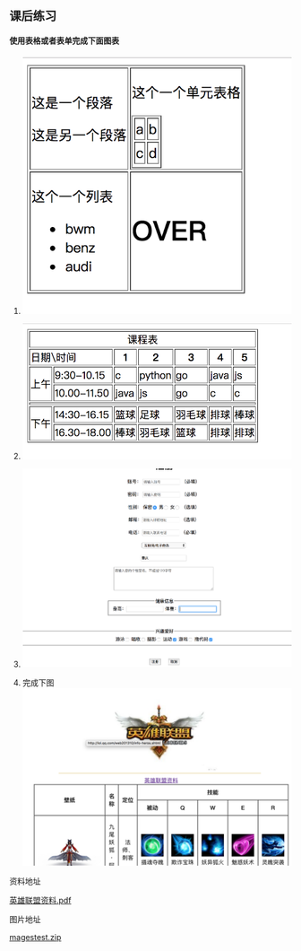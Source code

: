 ## 课后练习

#### 使用表格或者表单完成下面图表




1. ![](../../pics/html/forms_and_tables/3.png)


2. ![](../../pics/html/forms_and_tables/4.png)

3. ![](../../pics/html/forms_and_tables/5.png)

4. 完成下图  ![](5.png)

资料地址 

<a href="./lol.pdf" download="./lol.pdf">英雄联盟资料.pdf <a>

图片地址

<a href="./imagestest.zip" download="./imagestest.zip">magestest.zip<a>